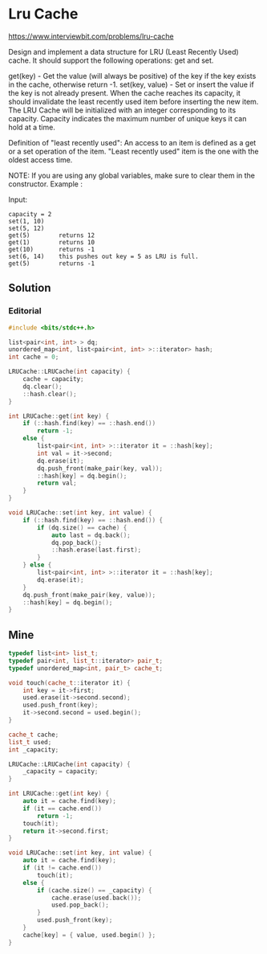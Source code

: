 # Lru Cache

https://www.interviewbit.com/problems/lru-cache


Design and implement a data structure for LRU (Least Recently Used) cache. It should support the following operations:
get and set.

get(key) - Get the value (will always be positive) of the key if the key exists in the cache, otherwise return -1.
set(key, value) - Set or insert the value if the key is not already present. When the cache reaches its capacity, it should
invalidate the least recently used item before inserting the new item.
The LRU Cache will be initialized with an integer corresponding to its capacity. Capacity indicates the maximum number of 
unique keys it can hold at a time.

Definition of "least recently used": An access to an item is defined as a get or a set operation of the item. 
"Least recently used" item is the one with the oldest access time.

 NOTE: If you are using any global variables, make sure to clear them in the constructor. 
Example :

Input: 
```
capacity = 2
set(1, 10)
set(5, 12)
get(5)        returns 12
get(1)        returns 10
get(10)       returns -1
set(6, 14)    this pushes out key = 5 as LRU is full. 
get(5)        returns -1
```

## Solution

### Editorial

```cpp
#include <bits/stdc++.h>

list<pair<int, int> > dq;
unordered_map<int, list<pair<int, int> >::iterator> hash;
int cache = 0;

LRUCache::LRUCache(int capacity) {
    cache = capacity;
    dq.clear();
    ::hash.clear();
}

int LRUCache::get(int key) {
    if (::hash.find(key) == ::hash.end())
        return -1;
    else {
        list<pair<int, int> >::iterator it = ::hash[key];
        int val = it->second;
        dq.erase(it);
        dq.push_front(make_pair(key, val));
        ::hash[key] = dq.begin();
        return val;
    }
}

void LRUCache::set(int key, int value) {
    if (::hash.find(key) == ::hash.end()) {
        if (dq.size() == cache) {
            auto last = dq.back();
            dq.pop_back();
            ::hash.erase(last.first);
        }
    } else {
        list<pair<int, int> >::iterator it = ::hash[key];
        dq.erase(it);
    }
    dq.push_front(make_pair(key, value));
    ::hash[key] = dq.begin();
}
```

## Mine


```cpp
typedef list<int> list_t;
typedef pair<int, list_t::iterator> pair_t;
typedef unordered_map<int, pair_t> cache_t;

void touch(cache_t::iterator it) {
    int key = it->first;
    used.erase(it->second.second);
    used.push_front(key);
    it->second.second = used.begin();
}

cache_t cache;
list_t used;
int _capacity;

LRUCache::LRUCache(int capacity) {
    _capacity = capacity;
}

int LRUCache::get(int key) {
    auto it = cache.find(key);
    if (it == cache.end())
        return -1;
    touch(it);
    return it->second.first;
}

void LRUCache::set(int key, int value) {
    auto it = cache.find(key);
    if (it != cache.end())
        touch(it);
    else {
        if (cache.size() == _capacity) {
            cache.erase(used.back());
            used.pop_back();
        }
        used.push_front(key);
    }
    cache[key] = { value, used.begin() };
}

```